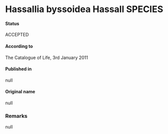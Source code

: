 Hassallia byssoidea Hassall SPECIES
=======

#### Status
ACCEPTED

#### According to
The Catalogue of Life, 3rd January 2011

#### Published in
null

#### Original name
null

### Remarks
null